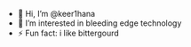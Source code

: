 - 👋 Hi, I’m @keer1hana
- 👀 I’m interested in bleeding edge technology
- ⚡ Fun fact: i like bittergourd

<!---
keer1hana/keer1hana is a ✨ special ✨ repository because its `README.md` (this file) appears on your GitHub profile.
You can click the Preview link to take a look at your changes.
--->
